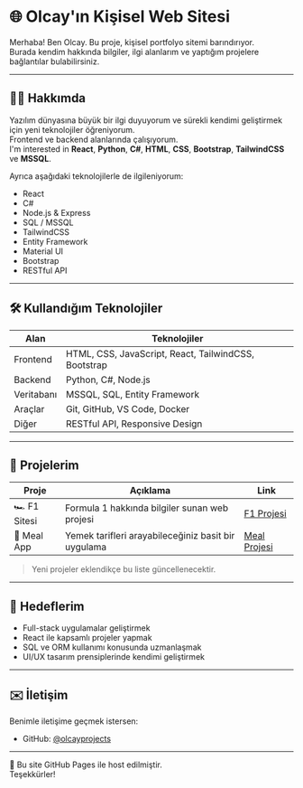 # 🌐 Olcay'ın Kişisel Web Sitesi

Merhaba! Ben Olcay. Bu proje, kişisel portfolyo sitemi barındırıyor.  
Burada kendim hakkında bilgiler, ilgi alanlarım ve yaptığım projelere bağlantılar bulabilirsiniz.

---

## 🧑‍💻 Hakkımda

Yazılım dünyasına büyük bir ilgi duyuyorum ve sürekli kendimi geliştirmek için yeni teknolojiler öğreniyorum.  
Frontend ve backend alanlarında çalışıyorum.  
I'm interested in **React**, **Python**, **C#**, **HTML**, **CSS**, **Bootstrap**, **TailwindCSS** ve **MSSQL**.

Ayrıca aşağıdaki teknolojilerle de ilgileniyorum:

- React
- C#
- Node.js & Express
- SQL / MSSQL
- TailwindCSS
- Entity Framework
- Material UI
- Bootstrap
- RESTful API 

---

## 🛠️ Kullandığım Teknolojiler

| Alan        | Teknolojiler |
|-------------|--------------|
| Frontend    | HTML, CSS, JavaScript, React, TailwindCSS, Bootstrap |
| Backend     | Python,  C#, Node.js |
| Veritabanı  | MSSQL, SQL, Entity Framework |
| Araçlar     | Git, GitHub, VS Code, Docker |
| Diğer       | RESTful API,  Responsive Design |

---

## 📁 Projelerim

| Proje | Açıklama | Link |
|-------|----------|------|
| 🏎️ F1 Sitesi | Formula 1 hakkında bilgiler sunan web projesi | [F1 Projesi](https://olcayprojects.github.io/F1/) |
| 🍔 Meal App | Yemek tarifleri arayabileceğiniz basit bir uygulama | [Meal Projesi](https://olcayprojects.github.io/meal/) |

> Yeni projeler eklendikçe bu liste güncellenecektir.

---

## 🚀 Hedeflerim

- Full-stack uygulamalar geliştirmek
- React ile kapsamlı projeler yapmak
- SQL ve ORM kullanımı konusunda uzmanlaşmak
- UI/UX tasarım prensiplerinde kendimi geliştirmek

---

## ✉️ İletişim

Benimle iletişime geçmek istersen:

- GitHub: [@olcayprojects](https://github.com/olcayprojects)


---

📌 Bu site GitHub Pages ile host edilmiştir.  
Teşekkürler!
